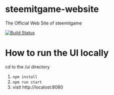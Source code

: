 # steemitgame-website
The Official Web Site of steemitgame

[![Build Status](https://travis-ci.org/steemgg/steemgg-website.svg?branch=develop)](https://travis-ci.org/steemgg/steemitgame-website)



# How to run the UI locally
cd to the /ui directory  
1. `npm install`  
2. `npm run start`  
3. visit http://localost:8080
